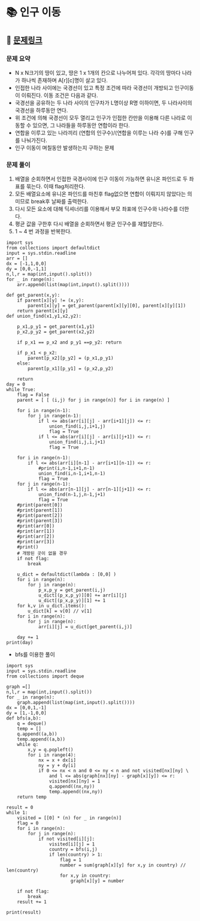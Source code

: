 
# 📚 인구 이동

## 📌 [문제링크](https://www.acmicpc.net/problem/16234)

### 문제 요약

- N x N크기의 땅이 있고, 땅은 1 x 1개의 칸으로 나누어져 있다. 각각의 땅마다 나라가 하나씩 존재하며 A\[r]\[c]명이 살고 있다.
- 인접한 나라 사이에는 국경선이 있고 특정 조건에 따라 국경선이 개방되고 인구이동이 이뤄진다. 이동 조건은 다음과 같다.
- 국경선을 공유하는 두 나라 사이의 인구차가 L명이상 R명 이하이면, 두 나라사이의 국경선을 하루동안 연다.
- 위 조건에 의해 국경선이 모두 열리고 인구가 인접한 칸만을 이용해 다른 나라로 이동할 수 있으면, 그 나라들을 하루동안 연합이라 한다.
- 연합을 이루고 있는 나라끼리 (연합의 인구수)/(연합을 이루는 나라 수)를 구해 인구를 나눠가진다.
- 인구 이동이 며칠동안 발생하는지 구하는 문제

### 문제 풀이

1. 배열을 순회하면서 인접한 국경사이에 인구 이동이 가능하면 유니온 파인드로 두 좌표를 묶는다. 이때 flag처리한다.
2. 모든 배열요소에 유니온 파인드를 마친후 flag없으면 연합이 이뤄지지 않았다는 의미므로 break후 날짜를 출력한다.
3. 다시 모든 요소에 대해 딕셔너리를 이용해서 부모 좌표에 인구수와 나라수를 더한다.
4. 평균 값을 구한후 다시 배열을 순회하면서 평균 인구수를 재할당한다.
5. 1 ~ 4 번 과정을 반복한다.

```
import sys
from collections import defaultdict
input = sys.stdin.readline
arr = []
dx = [-1,1,0,0]
dy = [0,0,-1,1]
n,l,r = map(int,input().split())
for _ in range(n):
    arr.append(list(map(int,input().split())))

def get_parent(x,y):
    if parent[x][y] != (x,y):
        parent[x][y] = get_parent(parent[x][y][0], parent[x][y][1])
    return parent[x][y]
def union_find(x1,y1,x2,y2):
    
    p_x1,p_y1 = get_parent(x1,y1)
    p_x2,p_y2 = get_parent(x2,y2)
    
    if p_x1 == p_x2 and p_y1 ==p_y2: return
    
    if p_x1 < p_x2:
        parent[p_x2][p_y2] = (p_x1,p_y1)
    else:
        parent[p_x1][p_y1] = (p_x2,p_y2)
    
    return
day = 0
while True:
    flag = False
    parent = [ [ (i,j) for j in range(n)] for i in range(n) ]
    
    for i in range(n-1):
        for j in range(n-1):
            if l <= abs(arr[i][j] - arr[i+1][j]) <= r:
                union_find(i,j,i+1,j)
                flag = True
            if l <= abs(arr[i][j] - arr[i][j+1]) <= r:
                union_find(i,j,i,j+1)
                flag = True
                
    for i in range(n-1):
        if l <= abs(arr[i][n-1] - arr[i+1][n-1]) <= r:
            #print(i,n-1,i+1,n-1)
            union_find(i,n-1,i+1,n-1)
            flag = True
    for j in range(n-1):
        if l <= abs(arr[n-1][j] - arr[n-1][j+1]) <= r:
            union_find(n-1,j,n-1,j+1)
            flag = True
    #print(parent[0])
    #print(parent[1])
    #print(parent[2])
    #print(parent[3])
    #print(arr[0])
    #print(arr[1])
    #print(arr[2])
    #print(arr[3])
    #print()
    # 개방된 곳이 없을 경우
    if not flag:
        break
    
    u_dict = defaultdict(lambda : [0,0] )
    for i in range(n):
        for j in range(n):
            p_x,p_y = get_parent(i,j)
            u_dict[(p_x,p_y)][0] += arr[i][j]
            u_dict[(p_x,p_y)][1] += 1
    for k,v in u_dict.items():
        u_dict[k] = v[0] // v[1]
    for i in range(n):
        for j in range(n):
            arr[i][j] = u_dict[get_parent(i,j)]
    
    day += 1
print(day)  
```

- bfs를 이용한 풀이

```
import sys
input = sys.stdin.readline
from collections import deque

graph =[]
n,l,r = map(int,input().split())
for _ in range(n):
    graph.append(list(map(int,input().split())))
dx = [0,0,1,-1]
dy = [1,-1,0,0]
def bfs(a,b):
    q = deque()
    temp = []
    q.append((a,b))
    temp.append((a,b))
    while q:
        x,y = q.popleft()
        for i in range(4):
            nx = x + dx[i]
            ny = y + dy[i]
            if 0 <= nx < n and 0 <= ny < n and not visited[nx][ny] \
                and l <= abs(graph[nx][ny] - graph[x][y]) <= r:
                visited[nx][ny] = 1
                q.append((nx,ny))
                temp.append((nx,ny))
    return temp

result = 0
while 1:
    visited = [[0] * (n) for _ in range(n)]
    flag = 0
    for i in range(n):
        for j in range(n):
            if not visited[i][j]:
                visited[i][j] = 1
                country = bfs(i,j)
                if len(country) > 1:
                    flag = 1
                    number = sum(graph[x][y] for x,y in country) // len(country)
                    for x,y in country:
                        graph[x][y] = number
    
    if not flag:
        break
    result += 1

print(result)
```

